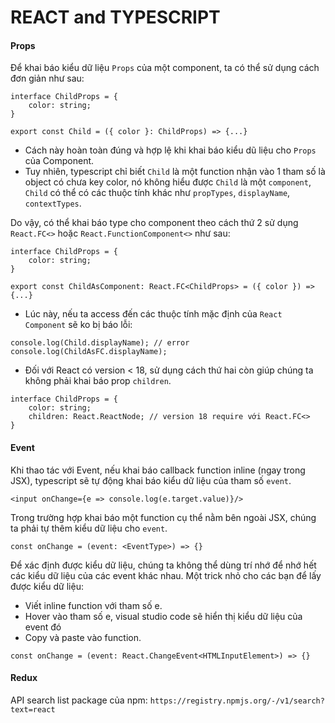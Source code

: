 # REACT and TYPESCRIPT

#### Props

Để khai báo kiểu dữ liệu `Props` của một component, ta có thể sử dụng cách đơn giản như sau:

```
interface ChildProps = {
    color: string;
}

export const Child = ({ color }: ChildProps) => {...}
```

- Cách này hoàn toàn đúng và hợp lệ khi khai báo kiểu dũ liệu cho `Props` của Component.
- Tuy nhiên, typescript chỉ biết `Child` là một function nhận vào 1 tham số là object có chưa key color, nó không hiểu được `Child` là một `component`, `Child` có thể có các thuộc tính khác như `propTypes`, `displayName`, `contextTypes`.

Do vậy, có thể khai báo type cho component theo cách thứ 2 sử dụng `React.FC<>` hoặc `React.FunctionComponent<>` như sau:

```
interface ChildProps = {
    color: string;
}

export const ChildAsComponent: React.FC<ChildProps> = ({ color }) => {...}
```

- Lúc này, nếu ta access đến các thuộc tính mặc định của `React Component` sẽ ko bị báo lỗi:

```
console.log(Child.displayName); // error
console.log(ChildAsFC.displayName);
```

- Đối với React có version < 18, sử dụng cách thứ hai còn giúp chúng ta không phải khai báo prop `children`.

```
interface ChildProps = {
    color: string;
    children: React.ReactNode; // version 18 require với React.FC<>
}
```

#### Event

Khi thao tác với Event, nếu khai báo callback function inline (ngay trong JSX), typescript sẽ tự động khai báo kiểu dữ liệu của tham số `event`.

```
<input onChange={e => console.log(e.target.value)}/>
```

Trong trường hợp khai báo một function cụ thể nằm bên ngoài JSX, chúng ta phải tự thêm kiểu dữ liệu cho `event`.

```
const onChange = (event: <EventType>) => {}
```

Để xác định được kiểu dữ liệu, chúng ta không thể dùng trí nhớ để nhớ hết các kiểu dữ liệu của các event khác nhau. Một trick nhỏ cho các bạn để lấy được kiểu dữ liệu:

- Viết inline function với tham số e.
- Hover vào tham số e, visual studio code sẽ hiển thị kiểu dữ liệu của event đó
- Copy và paste vào function.

```
const onChange = (event: React.ChangeEvent<HTMLInputElement>) => {}
```

#### Redux

API search list package của npm: `https://registry.npmjs.org/-/v1/search?text=react`
